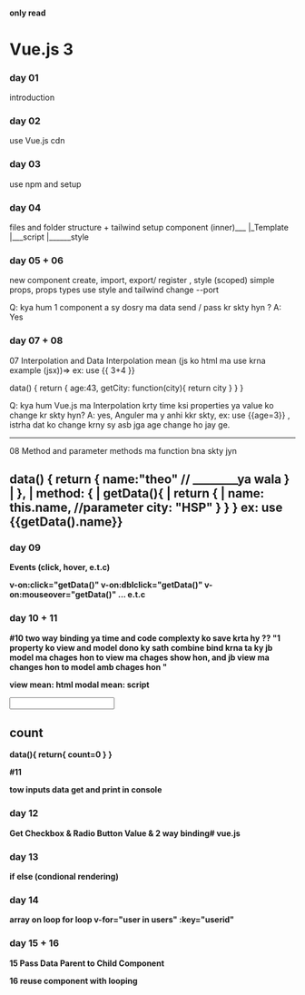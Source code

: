 #### only read
# Vue.js 3

### day 01
introduction

### day 02
use Vue.js cdn 


### day 03
use npm and setup

### day 04
files and folder structure + tailwind setup
component (inner)___
                    |_Template
                    |___script
                    |______style


### day 05  + 06
new component create, import, export/ register , style (scoped)
simple props, props types
use style and tailwind
change --port 

Q: kya hum 1 component a sy dosry ma data send / pass kr skty hyn ?
A: Yes

 
### day 07 + 08
07
Interpolation and Data
Interpolation mean (js ko html ma use krna example (jsx))=> ex: use {{ 3+4 }}

data() {
    return {
        age:43,
        getCity: function(city){
            return city
        }
    }
}



Q: kya hum Vue.js ma Interpolation krty time ksi properties ya value ko change kr skty hyn?
A: yes, Anguler ma y anhi kkr skty, ex: use {{age=3}} , istrha dat ko change krny sy asb jga age change ho jay ge.

---
08
Method and parameter
methods ma function bna skty jyn

data() {
    return {
        name:"theo"  // ________ya wala
    }                      |
},                         |
method: {                  |
     getData(){            |
            return {       |
                name: this.name,  //parameter
                city: "HSP"
            }
        }
}
ex: use <b>{{getData().name}}<b>
--

### day 09
Events (click, hover, e.t.c)

 v-on:click="getData()"
 v-on:dblclick="getData()"
 v-on:mouseover="getData()" ... e.t.c


### day 10 + 11
#10
two way binding
ya time and code complexty ko save krta hy
?? "1 property ko view and model dono ky sath combine bind krna ta ky jb model ma chages hon to view ma chages show hon, and jb view ma changes hon to model amb chages hon "

view mean: html
modal mean: script

<input type="number" v-model="count"/>
<h2>count</h2>
data(){
    return{
        count=0
    }
}

#11

tow inputs data get and  print in console


### day 12
Get Checkbox & Radio Button Value & 2 way binding# vue.js

### day 13
if else (condional rendering)

### day 14
array on loop
for loop v-for="user in users" :key="userid"

### day 15 + 16
15
Pass Data Parent to Child Component

16
reuse component with looping